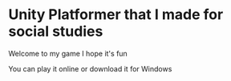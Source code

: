 Unity Platformer that I made for social studies
===============================================

Welcome to my game
I hope it's fun

You can play it online or download it for Windows
